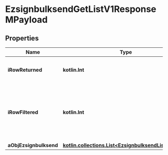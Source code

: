 
# EzsignbulksendGetListV1ResponseMPayload

## Properties
Name | Type | Description | Notes
------------ | ------------- | ------------- | -------------
**iRowReturned** | **kotlin.Int** | The number of rows returned | 
**iRowFiltered** | **kotlin.Int** | The number of rows matching your filters (if any) or the total number of rows | 
**aObjEzsignbulksend** | [**kotlin.collections.List&lt;EzsignbulksendListElement&gt;**](EzsignbulksendListElement.md) |  | 



